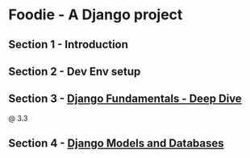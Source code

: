 # Foodie - A Django project

## Section 1 - Introduction

## Section 2 - Dev Env setup

## Section 3 - [Django Fundamentals - Deep Dive](notes/Section3.md)

@ 3.3

## Section 4 - [Django Models and Databases](notes/Section4.md)